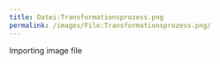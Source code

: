 ```yaml
---
title: Datei:Transformationsprozess.png
permalink: /images/File:Transformationsprozess.png/
---
```


Importing image file